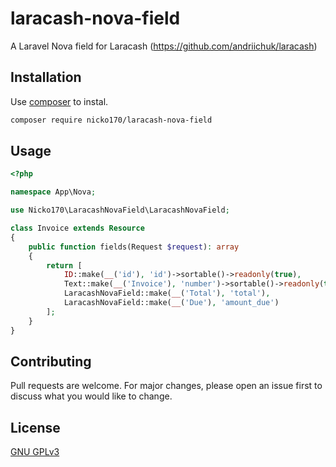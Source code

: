 # laracash-nova-field

A Laravel Nova field for Laracash (https://github.com/andriichuk/laracash)

## Installation

Use [composer](https://getcomposer.org/) to instal.

```bash
composer require nicko170/laracash-nova-field
```

## Usage

```php
<?php

namespace App\Nova;

use Nicko170\LaracashNovaField\LaracashNovaField;

class Invoice extends Resource
{
    public function fields(Request $request): array
    {
        return [
            ID::make(__('id'), 'id')->sortable()->readonly(true),
            Text::make(__('Invoice'), 'number')->sortable()->readonly(true),
            LaracashNovaField::make(__('Total'), 'total'),
            LaracashNovaField::make(__('Due'), 'amount_due')
        ];
    }
}
```

## Contributing
Pull requests are welcome. For major changes, please open an issue first to discuss what you would like to change.

## License
[GNU GPLv3](https://choosealicense.com/licenses/mit/)